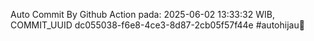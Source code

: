 Auto Commit By Github Action pada: 2025-06-02 13:33:32 WIB, COMMIT_UUID dc055038-f6e8-4ce3-8d87-2cb05f57f44e #autohijau🗿
